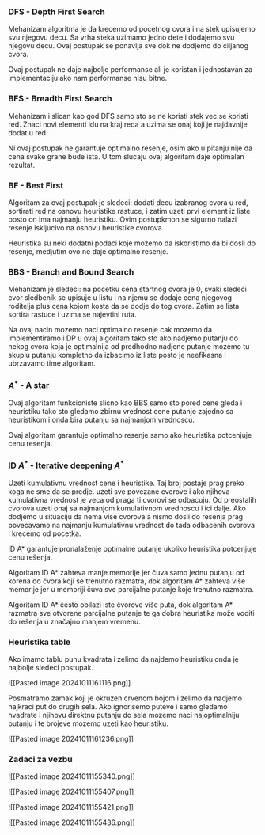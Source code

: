 ### DFS - Depth First Search
Mehanizam algoritma je da krecemo od pocetnog cvora i na stek upisujemo svu njegovu decu. Sa vrha steka uzimamo jedno dete i dodajemo svu njegovu decu. Ovaj postupak se ponavlja sve dok ne dodjemo do ciljanog cvora. 

Ovaj postupak ne daje najbolje performanse ali je koristan i jednostavan za implementaciju ako nam performanse nisu bitne.

### BFS - Breadth First Search
Mehanizam i slican kao god DFS samo sto se ne koristi stek vec se koristi red. Znaci novi elementi idu na kraj reda a uzima se onaj koji je najdavnije dodat u red.

Ni ovaj postupak ne garantuje optimalno resenje, osim ako u pitanju nije da cena svake grane bude ista. U tom slucaju ovaj algoritam daje optimalan rezultat.

### BF - Best First
Algoritam za ovaj postupak je sledeci: dodati decu izabranog cvora u red, sortirati red na osnovu heuristike rastuce, i zatim uzeti prvi element iz liste posto on ima najmanju heuristiku. Ovim postupkmon se sigurno nalazi resenje iskljucivo na osnovu heuristike cvorova.

Heuristika su neki dodatni podaci koje mozemo da iskoristimo da bi dosli do resenje, medjutim ovo ne daje optimalno resenje.

### BBS - Branch and Bound Search
Mehanizam je sledeci: na pocetku cena startnog cvora je 0, svaki sledeci cvor sledbenik se upisuje u listu i na njemu se dodaje cena njegovog roditelja plus cena kojom kosta da se dodje do tog cvora. Zatim se lista sortira rastuce i uzima se najevtini ruta.

Na ovaj nacin mozemo naci optimalno resenje cak mozemo da implementiramo i DP u ovaj algoritam tako sto ako nadjemo putanju do nekog cvora koja je optimalnija od predhodno nadjene putanje mozemo tu skuplu putanju kompletno da izbacimo iz liste posto je neefikasna i ubrzavamo time algoritam.

### $A^*$ - A star

Ovaj algoritam funkcioniste slicno kao BBS samo sto pored cene gleda i heuristiku tako sto gledamo zbirnu vrednost cene putanje zajedno sa heuristikom i onda bira putanju sa najmanjom vrednoscu. 

Ovaj algoritam garantuje optimalno resenje samo ako heuristika potcenjuje cenu resenja.

### ID $A^*$ - Iterative deepening $A^*$

Uzeti kumulativnu vrednost cene i heuristike. Taj broj postaje prag preko koga ne sme da se predje. uzeti sve povezane cvorove i ako njihova kumulativna vrednost je veca od praga ti cvorovi se odbacuju. Od preostalih cvorova uzeti onaj sa najmanjom kumulativnom vrednoscu i ici dalje. Ako dodjemo u situaciju da nema vise cvorova a nismo dosli do resenja prag povecavamo na najmanju kumulativnu vrednost do tada odbacenih cvorova i krecemo od pocetka.

ID A* garantuje pronalaženje optimalne putanje ukoliko heuristika potcenjuje cenu rešenja.

Algoritam ID A* zahteva manje memorije jer čuva samo jednu putanju od korena do čvora koji se trenutno razmatra, dok algoritam A* zahteva više memorije jer u memoriji čuva sve parcijalne putanje koje trenutno razmatra.

Algoritam ID A* često obilazi iste čvorove više puta, dok algoritam A* razmatra sve otvorene parcijalne putanje te ga dobra heuristika može voditi do rešenja u značajno manjem vremenu.

### Heuristika table

Ako imamo tablu punu kvadrata i zelimo da najdemo heuristiku onda je najbolje sledeci postupak. 

![[Pasted image 20241011161116.png]]

Posmatramo zamak koji je okruzen crvenom bojom i zelimo da nadjemo najkraci put do drugih sela. Ako ignorisemo puteve i samo gledamo hvadrate i njihovu direktnu putanju do sela mozemo naci najoptimalniju putanju i te brojeve mozemo uzeti kao heuristiku.

![[Pasted image 20241011161236.png]]
### Zadaci za vezbu

![[Pasted image 20241011155340.png]]

![[Pasted image 20241011155407.png]]

![[Pasted image 20241011155421.png]]

![[Pasted image 20241011155436.png]]

